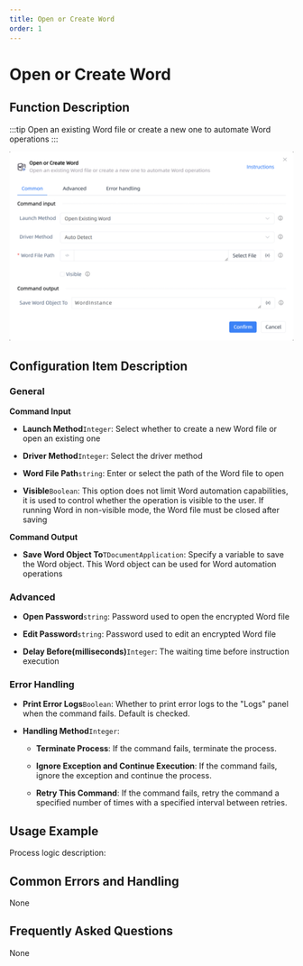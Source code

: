 ```yaml
---
title: Open or Create Word
order: 1
---
```


# Open or Create Word

## Function Description

:::tip 
Open an existing Word file or create a new one to automate Word operations
:::

![Open or Create Word](../../../assets/Open%20or%20Create%20Word_command.png)

## Configuration Item Description

### General

**Command Input**

- **Launch Method**`Integer`: Select whether to create a new Word file or open an existing one

- **Driver Method**`Integer`: Select the driver method

- **Word File Path**`string`: Enter or select the path of the Word file to open

- **Visible**`Boolean`: This option does not limit Word automation capabilities, it is used to control whether the operation is visible to the user. If running Word in non-visible mode, the Word file must be closed after saving


**Command Output**

- **Save Word Object To**`TDocumentApplication`: Specify a variable to save the Word object. This Word object can be used for Word automation operations

### Advanced

- **Open Password**`string`: Password used to open the encrypted Word file

- **Edit Password**`string`: Password used to edit an encrypted Word file

- **Delay Before(milliseconds)**`Integer`: The waiting time before instruction execution

### Error Handling

- **Print Error Logs**`Boolean`: Whether to print error logs to the "Logs" panel when the command fails. Default is checked. 

- **Handling Method**`Integer`:

    - **Terminate Process**: If the command fails, terminate the process.

    - **Ignore Exception and Continue Execution**: If the command fails, ignore the exception and continue the process.

    - **Retry This Command**: If the command fails, retry the command a specified number of times with a specified interval between retries.

## Usage Example

Process logic description:

## Common Errors and Handling

None

## Frequently Asked Questions

None

